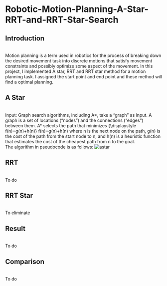 # Robotic-Motion-Planning-A-Star-RRT-and-RRT-Star-Search
## Introduction
<br>Motion planning is a term used in robotics for the process of breaking down the desired movement task into discrete motions that satisfy movement constraints and possibly optimize some aspect of the movement. In this project, I implemented A star, RRT and RRT star method for a motion planning task. I assigned the start point and end point and these method will find a optimal planning.
## A Star
<br>Input: Graph search algorithms, including A*, take a “graph” as input. A graph is a set of locations (“nodes”) and the connections (“edges”) between them. A* selects the path that minimizes {\displaystyle f(n)=g(n)+h(n)} f(n)=g(n)+h(n) where n is the next node on the path, g(n) is the cost of the path from the start node to n, and h(n) is a heuristic function that estimates the cost of the cheapest path from n to the goal.
<br>The algorithm in pseudocode is as follows:
![astar](https://user-images.githubusercontent.com/36937088/54732154-7a6d6500-4b4f-11e9-8f36-67a9ccfa64d0.jpeg)
## RRT
<br>To do
## RRT Star
<br>To eliminate 
## Result
<br>To do
## Comparison
<br>To do
